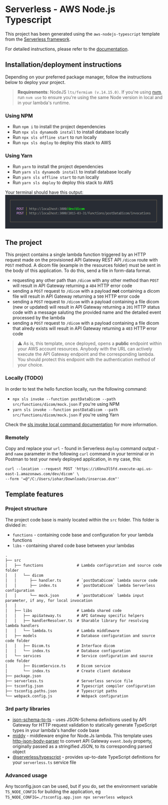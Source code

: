 # Serverless - AWS Node.js Typescript

This project has been generated using the `aws-nodejs-typescript` template from the [Serverless framework](https://www.serverless.com/).

For detailed instructions, please refer to the [documentation](https://www.serverless.com/framework/docs/providers/aws/).

## Installation/deployment instructions

Depending on your preferred package manager, follow the instructions below to deploy your project.

> **Requirements**: NodeJS `lts/fermium (v.14.15.0)`. If you're using [nvm](https://github.com/nvm-sh/nvm), run `nvm use` to ensure you're using the same Node version in local and in your lambda's runtime.

### Using NPM

- Run `npm i` to install the project dependencies
- Run `npx sls dynamodb install` to install database locally
- Run `npx sls offline start` to run locally
- Run `npx sls deploy` to deploy this stack to AWS

### Using Yarn

- Run `yarn` to install the project dependencies
- Run `yarn sls dynamodb install` to install database locally
- Run `yarn sls offline start` to run locally
- Run `yarn sls deploy` to deploy this stack to AWS

Your terminal should have this output:
![server-on](./resources/server-on.PNG) 

## The project

This project contains a single lambda function triggered by an HTTP request made on the provisioned API Gateway REST API `/dicom` route with `POST` method. A dicom file (example in the resources folder) must be sent in the body of this application. To do this, send a file in form-data format.

- requesting any other path than `/dicom` with any other method than `POST` will result in API Gateway returning a `404` HTTP error code
- sending a `POST` request to `/dicom` with a payload **not** containing a dicom file will result in API Gateway returning a `500` HTTP error code
- sending a `POST` request to `/dicom` with a payload containing a file dicom (new or updated) will result in API Gateway returning a `201` HTTP status code with a message saluting the provided name and the detailed event processed by the lambda
- sending a `POST` request to `/dicom` with a payload containing a file dicom that alredy exists will result in API Gateway returning a `403` HTTP error code


> :warning: As is, this template, once deployed, opens a **public** endpoint within your AWS account resources. Anybody with the URL can actively execute the API Gateway endpoint and the corresponding lambda. You should protect this endpoint with the authentication method of your choice.

### Locally (TODO)

In order to test the hello function locally, run the following command:

- `npx sls invoke --function postDataDicom --path src/functions/dicom/mock.json` if you're using NPM
- `yarn sls invoke --function postDataDicom --path src/functions/dicom/mock.json` if you're using Yarn

Check the [sls invoke local command documentation](https://www.serverless.com/framework/docs/providers/aws/cli-reference/invoke-local/) for more information.

### Remotely

Copy and replace your `url` - found in Serverless `deploy` command output - and `name` parameter in the following `curl` command in your terminal or in Postman to test your newly deployed application, in my case, this:

```
curl --location --request POST 'https://i6bnu3l5fd.execute-api.us-east-1.amazonaws.com/dev/dicom' \
--form '=@"/C:/Users/iohar/Downloads/insercao.dcm"'

```

## Template features

### Project structure

The project code base is mainly located within the `src` folder. This folder is divided in:

- `functions` - containing code base and configuration for your lambda functions
- `libs` - containing shared code base between your lambdas

```
.
├── src
│   ├── functions               # Lambda configuration and source code folder
│   │   └── dicom
│   │      ├── handler.ts       # `postDataDicom` lambda source code
│   │      ├── index.ts         # `postDataDicom` lambda Serverless configuration
│   │      └── mock.json        # `postDataDicom` lambda input parameter, if any, for local invocation
│   │
│   ├── libs                    # Lambda shared code
│   │   ├── apiGateway.ts       # API Gateway specific helpers
│   │   ├── handlerResolver.ts  # Sharable library for resolving lambda handlers
│   │   └── lambda.ts           # Lambda middleware
│   ├── models                  # Database configuration and source code folder
│   │   ├── Dicom.ts            # Interface dicom
│   │   └── index.ts            # Database configuration
│   └── services                # Service configuration and source code folder
│       ├── DicomService.ts     # Dicom service
│       └── index.ts            # Create client database
├── package.json
├── serverless.ts               # Serverless service file
├── tsconfig.json               # Typescript compiler configuration
├── tsconfig.paths.json         # Typescript paths
└── webpack.config.js           # Webpack configuration
```

### 3rd party libraries

- [json-schema-to-ts](https://github.com/ThomasAribart/json-schema-to-ts) - uses JSON-Schema definitions used by API Gateway for HTTP request validation to statically generate TypeScript types in your lambda's handler code base
- [middy](https://github.com/middyjs/middy) - middleware engine for Node.Js lambda. This template uses [http-json-body-parser](https://github.com/middyjs/middy/tree/master/packages/http-json-body-parser) to convert API Gateway `event.body` property, originally passed as a stringified JSON, to its corresponding parsed object
- [@serverless/typescript](https://github.com/serverless/typescript) - provides up-to-date TypeScript definitions for your `serverless.ts` service file

### Advanced usage

Any tsconfig.json can be used, but if you do, set the environment variable `TS_NODE_CONFIG` for building the application, eg `TS_NODE_CONFIG=./tsconfig.app.json npx serverless webpack`
